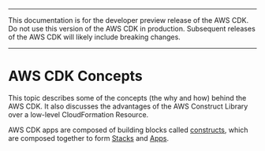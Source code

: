 --------

 This documentation is for the developer preview release of the AWS CDK\. Do not use this version of the AWS CDK in production\. Subsequent releases of the AWS CDK will likely include breaking changes\.

--------

# AWS CDK Concepts<a name="concepts"></a>

This topic describes some of the concepts \(the why and how\) behind the AWS CDK\. It also discusses the advantages of the AWS Construct Library over a low\-level CloudFormation Resource\.

AWS CDK apps are composed of building blocks called [constructs](https://awslabs.github.io/aws-cdk/refs/_aws-cdk_cdk.html#construct), which are composed together to form [Stacks](https://awslabs.github.io/aws-cdk/refs/_aws-cdk_cdk.html#@aws-cdk/cdk.Stack) and [Apps](https://awslabs.github.io/aws-cdk/refs/_aws-cdk_cdk.html#app).

